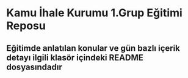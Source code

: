 # Kamu İhale Kurumu 1.Grup Eğitimi Reposu

## Eğitimde anlatılan konular ve gün bazlı içerik detayı ilgili klasör içindeki README dosyasındadır